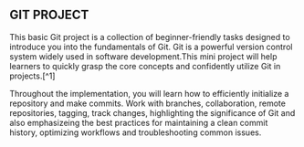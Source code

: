 ## GIT PROJECT
  This basic Git project is a collection of beginner-friendly tasks designed to introduce you into the fundamentals of Git. Git is a powerful version control system widely used in software development.This mini project will help learners to quickly grasp the core concepts and confidently utilize Git in projects.[^1]

  Throughout the implementation, you will learn how to efficiently initialize a repository and make commits. Work with branches, collaboration, remote repositories, tagging, track changes, highlighting the significance of Git and also emphasizeing the best practices for maintaining a clean commit history, optimizing workflows and troubleshooting common issues.

